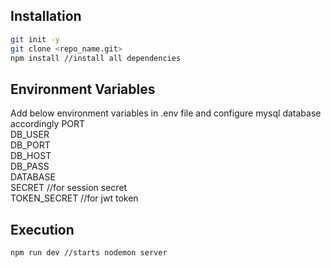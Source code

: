 ## Installation
```bash
git init -y
git clone <repo_name.git>
npm install //install all dependencies
```

## Environment Variables
Add below environment variables in .env file and configure mysql database accordingly
PORT\
DB_USER\
DB_PORT\
DB_HOST\
DB_PASS\
DATABASE\
SECRET //for session secret\
TOKEN_SECRET //for jwt token

## Execution
```bash
npm run dev //starts nodemon server
```
